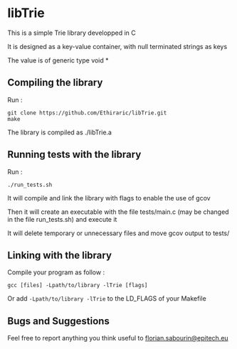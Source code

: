 # libTrie
This is a simple Trie library developped in C

It is designed as a key-value container, with null terminated strings as keys

The value is of generic type void *

## Compiling the library
Run :

    git clone https://github.com/Ethiraric/libTrie.git
    make

The library is compiled as ./libTrie.a

## Running tests with the library

Run :

    ./run_tests.sh

It will compile and link the library with flags to enable the use of gcov

Then it will create an executable with the file tests/main.c (may be changed
in the file run_tests.sh) and execute it

It will delete temporary or unnecessary files and move gcov output to tests/

## Linking with the library

Compile your program as follow :

    gcc [files] -Lpath/to/library -lTrie [flags]

Or add `-Lpath/to/library -lTrie` to the LD_FLAGS of your Makefile

## Bugs and Suggestions

Feel free to report anything you think useful to florian.sabourin@epitech.eu